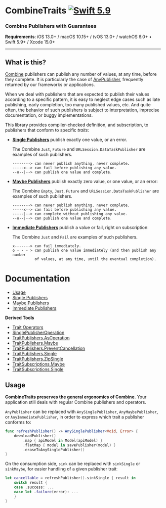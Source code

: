 CombineTraits [![Swift 5.9](https://img.shields.io/badge/swift-5.9-orange.svg?style=flat)](https://developer.apple.com/swift/)
=============

### Combine Publishers with Guarantees

**Requirements**: iOS 13.0+ / macOS 10.15+ / tvOS 13.0+ / watchOS 6.0+ &bull; Swift 5.9+ / Xcode 15.0+

---

## What is this?

[Combine] publishers can publish any number of values, at any time, before they complete. It is particularly the case of [AnyPublisher], frequently returned by our frameworks or applications.

When we deal with publishers that are expected to publish their values according to a specific pattern, it is easy to neglect edge cases such as late publishing, early completion, too many published values, etc. And quite often, the behavior of such publishers is subject to interpretation, imprecise documentation, or buggy implementations.

This library provides compiler-checked definition, and subscription, to publishers that conform to specific *traits*:
        
- **[Single Publishers]** publish exactly one value, or an error.
    
    The Combine `Just`, `Future` and `URLSession.DataTaskPublisher` are examples of such publishers.
    
    ```
    --------> can never publish anything, never complete.
    -----x--> can fail before publishing any value.
    --o--|--> can publish one value and complete.
    ```
    
- **[Maybe Publishers]** publish exactly zero value, or one value, or an error:
    
    The Combine `Empty`, `Just`, `Future` and `URLSession.DataTaskPublisher` are examples of such publishers.
    
    ```
    --------> can never publish anything, never complete.
    -----x--> can fail before publishing any value.
    -----|--> can complete without publishing any value.
    --o--|--> can publish one value and complete.
    ```
    
- **[Immediate Publishers]** publish a value or fail, right on subscription:
    
    The Combine `Just` and `Fail` are examples of such publishers.
    
    ```
    x-------> can fail immediately.
    o - - - > can publish one value immediately (and then publish any number
              of values, at any time, until the eventual completion).
    ```

# Documentation

- [Usage]
- [Single Publishers]
- [Maybe Publishers]
- [Immediate Publishers]

**Derived Tools**

- [Trait Operators]
- [SinglePublisherOperation]
- [TraitPublishers.AsOperation]
- [TraitPublishers.Maybe]
- [TraitPublishers.PreventCancellation]
- [TraitPublishers.Single]
- [TraitPublishers.ZipSingle]
- [TraitSubscriptions.Maybe]
- [TraitSubscriptions.Single]

## Usage

**CombineTraits preserves the general ergonomics of Combine.** Your application still deals with regular Combine publishers and operators.

`AnyPublisher` can be replaced with `AnySinglePublisher`, `AnyMaybePublisher`, or `AnyImmediatePublisher`, in order to express which trait a publisher conforms to:
    
```swift
func refreshPublisher() -> AnySinglePublisher<Void, Error> {
    downloadPublisher()
        .map { apiModel in Model(apiModel) }
        .flatMap { model in savePublisher(model) }
        .eraseToAnySinglePublisher()
}
```

On the consumption side, `sink` can be replaced with `sinkSingle` or `sinkMaybe`, for easier handling of a given publisher trait:
    
```swift
let cancellable = refreshPublisher().sinkSingle { result in
    switch result {
    case .success: ...
    case let .failure(error): ...
    }
}
```

[AnyPublisher]: https://developer.apple.com/documentation/combine/anypublisher
[Combine]: https://developer.apple.com/documentation/combine
[Release Notes]: CHANGELOG.md
[Usage]: #usage
[Single Publishers]: Documentation/SinglePublisher.md
[Maybe Publishers]: Documentation/MaybePublisher.md
[Immediate Publishers]: Documentation/ImmediatePublisher.md
[Trait Operators]: Documentation/Operators.md
[SinglePublisherOperation]: Documentation/SinglePublisherOperation.md
[TraitPublishers.AsOperation]: Documentation/TraitPublishers-AsOperation.md
[TraitPublishers.Maybe]: Documentation/TraitPublishers-Maybe.md
[TraitPublishers.PreventCancellation]: Documentation/TraitPublishers-PreventCancellation.md
[TraitPublishers.Single]: Documentation/TraitPublishers-Single.md
[TraitPublishers.ZipSingle]: Documentation/TraitPublishers-ZipSingle.md
[TraitSubscriptions.Maybe]: Documentation/TraitSubscriptions-Maybe.md
[TraitSubscriptions.Single]: Documentation/TraitSubscriptions-Single.md

